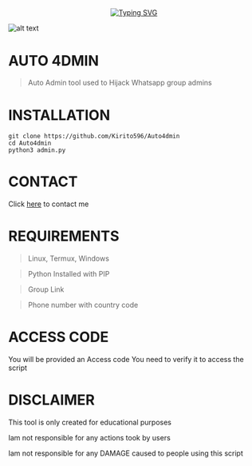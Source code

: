 ## <!-- Typing SVG -->
<p align="center">
    <a href="https://github.com/Kirito596">
        <img
src="https://readme-typing-svg.herokuapp.com/?size=35&width=800&lines=Auto+4dmin+tool+by+47hx1-53r"
            alt="Typing SVG"
        />
    </a>
</p>

![alt text](https://i.imgur.com/UBI0aLe.jpeg)

# AUTO 4DMIN
> Auto Admin tool used to Hijack Whatsapp group admins
# INSTALLATION
```
git clone https://github.com/Kirito596/Auto4dmin
cd Auto4dmin
python3 admin.py
```
# CONTACT
Click [here](https://wa.me/) to contact me

# REQUIREMENTS
> Linux, Termux, Windows

> Python Installed with PIP

> Group Link

> Phone number with country code

# ACCESS CODE
You will be provided an Access code
You need to verify it to access the script

# DISCLAIMER
This tool is only created for educational purposes

Iam not responsible for any actions took by users

Iam not responsible for any DAMAGE caused to people using this script
